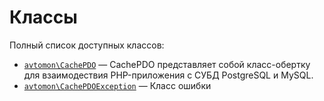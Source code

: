 Классы
======

Полный список доступных классов:

- [`avtomon\CachePDO`](avtomon/CachePDO.md) &mdash; CachePDO представляет собой класс-обертку для взаимодествия PHP-приложения с СУБД PostgreSQL и MySQL.
- [`avtomon\CachePDOException`](avtomon/CachePDOException.md) &mdash; Класс ошибки
